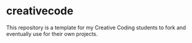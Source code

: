 # creativecode
This repository is a template for my Creative Coding students to fork and eventually use for their own projects.
